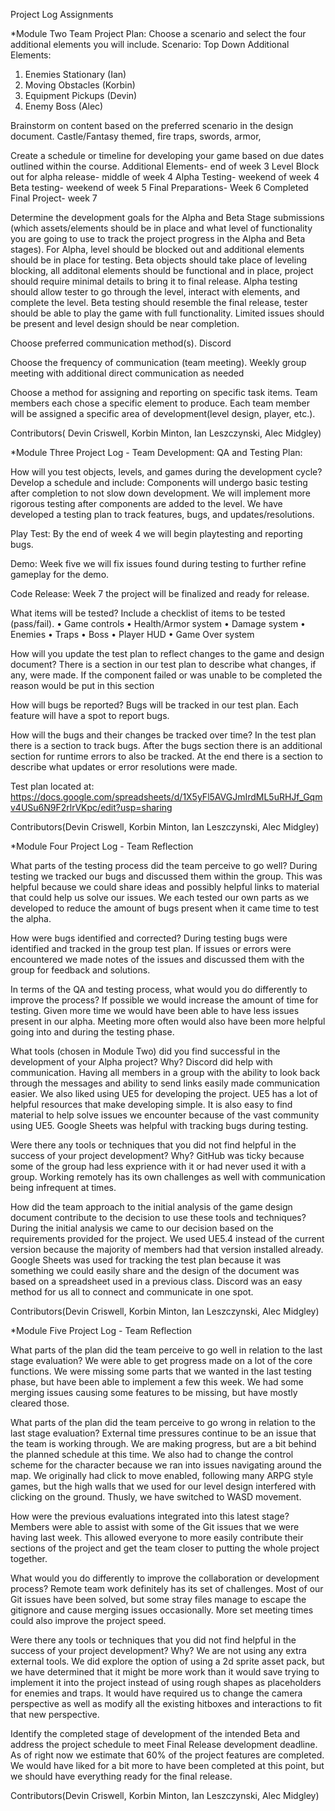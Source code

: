 Project Log Assignments

*Module Two Team Project Plan:
Choose a scenario and select the four additional elements you will include.
Scenario: Top Down 
Additional Elements:
1. Enemies Stationary (Ian)
2. Moving Obstacles (Korbin)
3. Equipment Pickups (Devin)
4. Enemy Boss (Alec)

Brainstorm on content based on the preferred scenario in the design document.
Castle/Fantasy themed, fire traps, swords, armor, 

Create a schedule or timeline for developing your game based on due dates outlined within the course.
Additional Elements- end of week 3
Level Block out for alpha release- middle of week 4
Alpha Testing- weekend of week 4
Beta testing- weekend of week 5
Final Preparations- Week 6
Completed Final Project- week 7

Determine the development goals for the Alpha and Beta Stage submissions 
(which assets/elements should be in place and what level of functionality you are going to use to track the project progress in the Alpha and Beta stages).
For Alpha, level should be blocked out and additional elements should be in place for testing. Beta objects should take place of leveling blocking, all additonal elements should be functional and in place, project should require minimal details to bring it to final release. Alpha testing should allow tester to go through the level, interact with elements, and complete the level. Beta testing should resemble the final release, tester should be able to play the game with full functionality. Limited issues should be present and level design should be near completion.

Choose preferred communication method(s).
Discord

Choose the frequency of communication (team meeting).
Weekly group meeting with additional direct communication as needed

Choose a method for assigning and reporting on specific task items.
Team members each chose a specific element to produce. Each team member will be assigned a specific area of development(level design, player, etc.).

Contributors( Devin Criswell, Korbin Minton, Ian Leszczynski, Alec Midgley)

*Module Three Project Log - Team Development: QA and Testing Plan:

How will you test objects, levels, and games during the development cycle? Develop a schedule and include:
Components will undergo basic testing after completion to not slow down development. We will implement more rigorous testing after components are added to the level. We have developed a testing plan to track features, bugs, and updates/resolutions.

  Play Test: By the end of week 4 we will begin playtesting and reporting bugs.
  
  Demo: Week five we will fix issues found during testing to further refine gameplay for the demo.
  
  Code Release: Week 7 the project will be finalized and ready for release.

What items will be tested? Include a checklist of items to be tested (pass/fail).
•	Game controls
•	Health/Armor system
•	Damage system
•	Enemies
•	Traps
•	Boss
•	Player HUD
•	Game Over system

How will you update the test plan to reflect changes to the game and design document?
There is a section in our test plan to describe what changes, if any, were made. If the component failed or was unable to be completed the reason would be put in this section

How will bugs be reported?
Bugs will be tracked in our test plan. Each feature will have a spot to report bugs.

How will the bugs and their changes be tracked over time?
In the test plan there is a section to track bugs. After the bugs section there is an additional section for runtime errors to also be tracked. At the end there is a section to describe what updates or error resolutions were made.

Test plan located at: https://docs.google.com/spreadsheets/d/1X5yFl5AVGJmIrdML5uRHJf_Gqmv4USu6N9F2rlrVKpc/edit?usp=sharing

Contributors(Devin Criswell, Korbin Minton, Ian Leszczynski, Alec Midgley)

*Module Four Project Log - Team Reflection

What parts of the testing process did the team perceive to go well?
During testing we tracked our bugs and discussed them within the group. This was helpful because we could share ideas and possibly helpful links to material that could help us solve our issues. We each tested our own parts as we developed to reduce the amount of bugs present when it came time to test the alpha.

How were bugs identified and corrected?
During testing bugs were identified and tracked in the group test plan. If issues or errors were encountered we made notes of the issues and discussed them with the group for feedback and solutions.

In terms of the QA and testing process, what would you do differently to improve the process?
If possible we would increase the amount of time for testing. Given more time we would have been able to have less issues present in our alpha. Meeting more often would also have been more helpful going into and during the testing phase.

What tools (chosen in Module Two) did you find successful in the development of your Alpha project? Why?
Discord did help with communication. Having all members in a group with the ability to look back through the messages and ability to send links easily made communication easier. We also liked using UE5 for developing the project. UE5 has a lot of helpful resources that make developing simple. It is also easy to find material to help solve issues we encounter because of the vast community using UE5. Google Sheets was helpful with tracking bugs during testing.

Were there any tools or techniques that you did not find helpful in the success of your project development? Why?
GitHub was ticky because some of the group had less exprience with it or had never used it with a group. Working remotely has its own challenges as well with communication being infrequent at times.

How did the team approach to the initial analysis of the game design document contribute to the decision to use these tools and techniques?
During the initial analysis we came to our decision based on the requirements provided for the project. We used UE5.4 instead of the current version because the majority of members had that version installed already. Google Sheets was used for tracking the test plan because it was something we could easily share and the design of the document was based on a spreadsheet used in a previous class. Discord was an easy method for us all to connect and communicate in one spot.

Contributors(Devin Criswell, Korbin Minton, Ian Leszczynski, Alec Midgley)

*Module Five Project Log - Team Reflection

What parts of the plan did the team perceive to go well in relation to the last stage evaluation?
We were able to get progress made on a lot of the core functions. We were missing some parts that we wanted in the last testing phase, but have been able to implement a few this week. We had some merging issues causing some features to be missing, but have mostly cleared those.

What parts of the plan did the team perceive to go wrong in relation to the last stage evaluation?
External time pressures continue to be an issue that the team is working through. We are making progress, but are a bit behind the planned schedule at this time. We also had to change the control scheme for the character because we ran into issues navigating around the map. We originally had click to move enabled, following many ARPG style games, but the high walls that we used for our level design interfered with clicking on the ground. Thusly, we have switched to WASD movement.

How were the previous evaluations integrated into this latest stage?
Members were able to assist with some of the Git issues that we were having last week. This allowed everyone to more easily contribute their sections of the project and get the team closer to putting the whole project together.

What would you do differently to improve the collaboration or development process?
Remote team work definitely has its set of challenges. Most of our Git issues have been solved, but some stray files manage to escape the gitignore and cause merging issues occasionally. More set meeting times could also improve the project speed.

Were there any tools or techniques that you did not find helpful in the success of your project development? Why?
We are not using any extra external tools. We did explore the option of using a 2d sprite asset pack, but we have determined that it might be more work than it would save trying to implement it into the project instead of using rough shapes as placeholders for enemies and traps. It would have required us to change the camera perspective as well as modify all the existing hitboxes and interactions to fit that new perspective.

Identify the completed stage of development of the intended Beta and address the project schedule to meet Final Release development deadline.
As of right now we estimate that 60% of the project features are completed. We would have liked for a bit more to have been completed at this point, but we should have everything ready for the final release.

Contributors(Devin Criswell, Korbin Minton, Ian Leszczynski, Alec Midgley)
